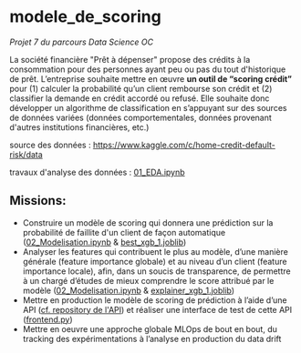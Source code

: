 # modele_de_scoring
*Projet 7 du parcours Data Science OC*

La société financière "Prêt à dépenser" propose des crédits à la consommation pour des personnes ayant peu ou pas du tout d'historique de prêt.
L’entreprise souhaite mettre en œuvre **un outil de “scoring crédit”** pour (1) calculer la probabilité qu’un client rembourse son crédit et (2) classifier la demande en crédit accordé ou refusé. Elle souhaite donc développer un algorithme de classification en s’appuyant sur des sources de données variées (données comportementales, données provenant d'autres institutions financières, etc.)

source des données : https://www.kaggle.com/c/home-credit-default-risk/data

travaux d'analyse des données : [01_EDA.ipynb](01_EDA.ipynb)

## Missions:
- Construire un modèle de scoring qui donnera une prédiction sur la probabilité de faillite d'un client de façon automatique ([02_Modelisation.ipynb](02_Modelisation.ipynb) & [best_xgb_1.joblib](best_xgb_1.joblib))
- Analyser les features qui contribuent le plus au modèle, d’une manière générale (feature importance globale) et au niveau d’un client (feature importance locale), afin, dans un soucis de transparence, de permettre à un chargé d’études de mieux comprendre le score attribué par le modèle ([02_Modelisation.ipynb](02_Modelisation.ipynb) & [explainer_xgb_1.joblib](explainer_xgb_1.joblib))
- Mettre en production le modèle de scoring de prédiction à l’aide d’une API ([cf. repository de l'API](https://github.com/estellec18/app_credit_scoring)) et réaliser une interface de test de cette API ([frontend.py](frontend.py))
- Mettre en oeuvre une approche globale MLOps de bout en bout, du tracking des expérimentations à l’analyse en production du data drift

